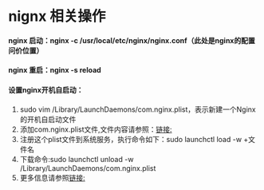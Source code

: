 # nignx 相关操作
#### nginx 启动：nginx -c /usr/local/etc/nginx/nginx.conf（此处是nginx的配置问价位置）
#### nginx 重启：nginx -s reload
#### 设置nginx开机自启动：
1. sudo vim /Library/LaunchDaemons/com.nginx.plist，表示新建一个Nginx的开机自启动文件
2. 添加com.nginx.plist文件,文件内容请参照：[链接:](https://www.cnblogs.com/52php/p/5684348.html)
3. 注册这个plist文件到系统服务，执行命令如下：sudo launchctl load -w +文件名
4. 下载命令:sudo launchctl unload -w /Library/LaunchDaemons/com.nginx.plist
5. 更多信息请参照[链接:](https://newsn.net/say/php-fpm-autorun.html)